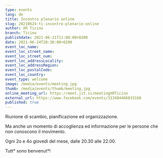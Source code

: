 ```yaml
---
type: events
lang: de
title: Incontro plenario online
slug: 20210624-ti-incontro-plenario-online
author: XR Ticino
branch: Ticino
publishdate: 2021-06-21T11:00:00+0200
date: 2021-06-24T20:30:00+0200
event_loc_name: 
event_loc_street_name: 
event_loc_street_num: 
event_loc_addressLocality: 
event_loc_addressRegion: 
event_loc_postalCode: 
event_loc_country: 
event_type: welcome
image: /media/events/meeting.jpg
thumb: /media/events/thumb/meeting.jpg
online_meeting_url: https://meet.jit.si/meetingXRTicino
external_url: https://www.facebook.com/events/313484466833168
published: true
---
```

Riunione di scambio, pianificazione ed organizzazione.

Ma anche un momento di accoglienza ed informazione per le persone che non conoscono il movimento.

Ogni 2o e 4o giovedì del mese, dalle 20.30 alle 22.00.

Tutt* sono benvenut*!